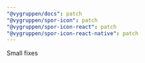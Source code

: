 ```yaml
---
"@vygruppen/docs": patch
"@vygruppen/spor-icon": patch
"@vygruppen/spor-icon-react": patch
"@vygruppen/spor-icon-react-native": patch
---
```


Small fixes
